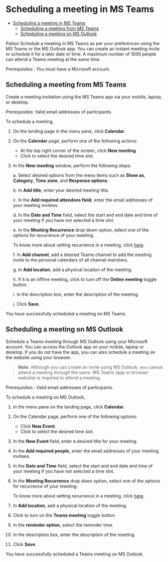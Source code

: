 
# Scheduling a meeting in MS Teams
- [Scheduling a meeting in MS Teams](#scheduling-a-meeting-in-ms-teams)
  - [Scheduling a meeting from MS Teams](#scheduling-a-meeting-from-ms-teams)
  - [Scheduling a meeting on MS Outlook](#scheduling-a-meeting-on-ms-outlook)

Pallavi Schedule a meeting in MS Teams as per your preferences using the MS Teams or the MS Outlook app. You can create an instant meeting invite or schedule it for a later date or time. A maximum number of 1000 people can attend a Teams meeting at the same time. 

Prerequisites : You must have a Microsoft account.
## Scheduling a meeting from MS Teams
Create a meeting invitation using the MS Teams app via your mobile, laptop, or desktop. 

Prerequisites: Valid email addresses of participants.

To schedule a meeting,
1. On the landing page in the menu pane, click **Calendar**.
2. On the **Calendar** page, perform one of the following actions:
    - At the top right corner of the screen, click **New meeting**.
    - Click to select the desired time slot. 
3. In the **New meeting** window, perform the following steps:  
       
    a. Select desired options from the menu items such as **Show as**, **Category**, **Time zone**, and **Response options**.  

    b.  In **Add title**, enter your desired meeting title.   

      c.  In the **Add required attendees field**, enter the email addresses of your meeting invitees.   

      d.  In the **Date and Time** field, select the start and end date and time of your meeting if you have not selected a time slot.  

      e. In the **Meeting Recurrence** drop down option, select one of the options for recurrence of your meeting.

    To know more about setting recurrence in a meeting, click [here](microsoft.com).   

    f. In **Add channel**, add a desired Teams channel to add the meeting invite to the personal calendars of all channel members.   

    g. In **Add location**, add a physical location of the meeting.   

    h. If it is an offline meeting, click to turn off the **Online meeting** toggle button.   

    i. In the description box, enter the description of the meeting.    

    j. Click **Save**.

You have successfully scheduled a meeting on MS Teams.

## Scheduling a meeting on MS Outlook
Schedule a Teams meeting through MS Outlook using your Microsoft account. You can access the Outlook app on your mobile, laptop or desktop. If you do not have the app, you can also schedule a meeting on the website using your browser.

> **Note**: Although you can create an invite using MS Outlook, you cannot attend a meeting through the same. MS Teams (app or browser website) is required to attend a meeting.

Prerequisites : Valid email addresses of participants.

To schedule a meeting on MS Outlook,
1. In the menu pane on the landing page, click **Calendar**.
2. On the Calendar page, perform one of the following options:
    - Click **New Event**.
    - Click to select the desired time slot.
3. In the **New Event** field, enter a desired title for your meeting.
1. In the **Add required people**, enter the email addresses of your meeting invitees.
1. In the **Date and Time** field, select the start and end date and time of your meeting if you have not selected a time slot.
1. In the **Meeting Recurrence** drop down option, select one of the options for recurrence of your meeting. 

   To know more about setting recurrence in a meeting, click [here](microsoft.com).
1. In **Add location**, add a physical location of the meeting.
1. Click to turn on the **Teams meeting** toggle button.
1. In the **reminder option**, select the reminder time.
1. In the description box, enter the description of the meeting. 
1. Click **Save**.

You have successfully scheduled a Teams meeting on MS Outlook. 
